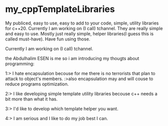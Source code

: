 # my_cppTemplateLibraries
My publiced, easy to use, easy to add to your code, simple, utility libraries for c++20. Currently I am working on (I call) tchannel.
They are really simple and easy to use. Mostly just really simple, helper libraries(I guess this is called must-have). Have fun using those.

 Currently I am working on (I call) tchannel.

the Abdulhalim ESEN is me so i am introducing my thougts about programming:

1:> I hate encapsulation becouse for me there is no terrorists that plan to attack to object's members.
 :>also encapsulation may and will couse to reduce programs optimization.

2:> I like developing simple template utility libraries becouse c++ needs a bit more than what it has.

3:> I'd like to develop which template helper you want.

4:> I am serious and I like to do my job best I can.
